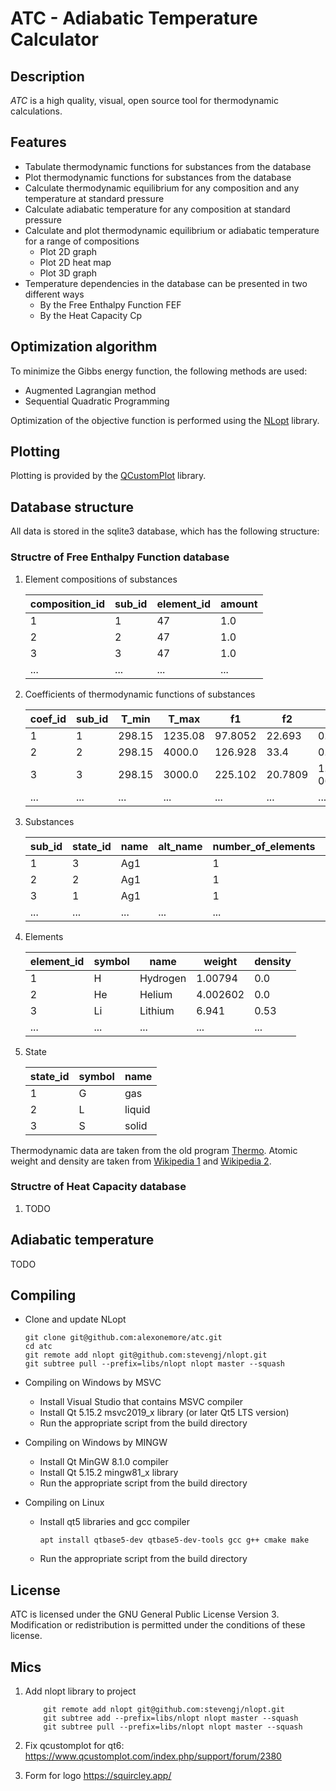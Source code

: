 # ATC - Adiabatic Temperature Calculator

## Description

_ATC_ is a high quality, visual, open source tool for thermodynamic calculations.

## Features

* Tabulate thermodynamic functions for substances from the database
* Plot thermodynamic functions for substances from the database
* Calculate thermodynamic equilibrium for any composition and any temperature at standard pressure
* Calculate adiabatic temperature for any composition at standard pressure
* Calculate and plot thermodynamic equilibrium or adiabatic temperature for a range of compositions
	* Plot 2D graph
	* Plot 2D heat map
	* Plot 3D graph
* Temperature dependencies in the database can be presented in two different ways
	* By the Free Enthalpy Function FEF
	* By the Heat Capacity Cp

## Optimization algorithm

To minimize the Gibbs energy function, the following methods are used:

* Augmented Lagrangian method
* Sequential Quadratic Programming

Optimization of the objective function is performed using the [NLopt](http://github.com/stevengj/nlopt) library.

## Plotting

Plotting is provided by the [QCustomPlot](https://www.qcustomplot.com/) library.

## Database structure

All data is stored in the sqlite3 database, which has the following structure:

### Structre of Free Enthalpy Function database

1. Element compositions of substances

	|composition_id |sub_id |element_id |amount |
	|---------------|-------|-----------|-------|
	|1              |1      |47         |1.0    |
	|2              |2      |47         |1.0    |
	|3              |3      |47         |1.0    |
	|...            |...    |...        |...    |

2. Coefficients of thermodynamic functions of substances

	|coef_id |sub_id |T_min  |T_max   |f1      |f2      |f3          |f4           |f5        |f6        |f7       |
	|--------|-------|-------|--------|--------|--------|------------|-------------|----------|----------|---------|
	|1       |1      |298.15 |1235.08 |97.8052 |22.693  |0.000264    |0.115144     |34.605    |0.0       |0.0      |
	|2       |2      |298.15 |4000.0  |126.928 |33.4    |0.0         |-0.186133    |0.0       |0.0       |0.0      |
	|3       |3      |298.15 |3000.0  |225.102 |20.7809 |1.15504e-06 |-0.000189049 |0.0561557 |-0.126879 |0.131983 |
	|...     |...    |...    |...     |...     |...     |...         |...          |...       |...       |...      |

3. Substances

	|sub_id |state_id |name |alt_name |number_of_elements |H0      |T_min  |T_max   |ranges |weight  |source |
	|-------|---------|-----|---------|-------------------|--------|-------|--------|-------|--------|-------|
	|1      |3        |Ag1  |         |1                  |-5.745  |298.15 |1235.08 |1      |107.868 |2349   |
	|2      |2        |Ag1  |         |1                  |-5.745  |298.15 |4000.0  |1      |107.868 |2349   |
	|3      |1        |Ag1  |         |1                  |278.703 |298.15 |10000.0 |2      |107.868 |2350   |
	|...    |...      |...  |...      |...                |...     |...    |...     |...    |...     |...    |

4. Elements

	|element_id |symbol |name     |weight   |density |
	|-----------|-------|---------|---------|--------|
	|1          |H      |Hydrogen |1.00794  |0.0     |
	|2          |He     |Helium   |4.002602 |0.0     |
	|3          |Li     |Lithium  |6.941    |0.53    |
	|...        |...    |...      |...      |...     |

5. State

	|state_id |symbol |name   |
	|---------|-------|-------|
	|1        |G      |gas    |
	|2        |L      |liquid |
	|3        |S      |solid  |

Thermodynamic data are taken from the old program [Thermo](http://www.ism.ac.ru/). Atomic weight and density are taken from [Wikipedia 1](https://en.wikipedia.org/wiki/List_of_chemical_elements) and [Wikipedia 2](https://en.wikipedia.org/wiki/Standard_atomic_weight).

### Structre of Heat Capacity database

1. TODO

## Adiabatic temperature

TODO

## Compiling

+ Clone and update NLopt

	```shell
	git clone git@github.com:alexonemore/atc.git
	cd atc
	git remote add nlopt git@github.com:stevengj/nlopt.git
	git subtree pull --prefix=libs/nlopt nlopt master --squash
	```

+ Compiling on Windows by MSVC
	+ Install Visual Studio that contains MSVC compiler
	+ Install Qt 5.15.2 msvc2019_x library (or later Qt5 LTS version)
	+ Run the appropriate script from the build directory

+ Compiling on Windows by MINGW
	+ Install Qt MinGW 8.1.0 compiler
	+ Install Qt 5.15.2 mingw81_x library
	+ Run the appropriate script from the build directory

+ Compiling on Linux
	+ Install qt5 libraries and gcc compiler
		```shell
		apt install qtbase5-dev qtbase5-dev-tools gcc g++ cmake make
		```
	+ Run the appropriate script from the build directory

## License

ATC is licensed under the GNU General Public License Version 3.
Modification or redistribution is permitted under the conditions of these license.

## Mics

1. Add nlopt library to project
	
	```shell
		git remote add nlopt git@github.com:stevengj/nlopt.git
		git subtree add --prefix=libs/nlopt nlopt master --squash
		git subtree pull --prefix=libs/nlopt nlopt master --squash
	```

2. Fix qcustomplot for qt6:
	https://www.qcustomplot.com/index.php/support/forum/2380

3. Form for logo
	https://squircley.app/

